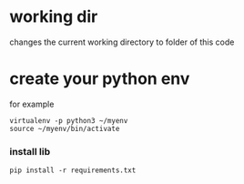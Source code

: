 # working dir
changes the current working directory to folder of this code 

# create your python  env 
for example
```
virtualenv -p python3 ~/myenv
source ~/myenv/bin/activate
```

### install lib

```
pip install -r requirements.txt
```